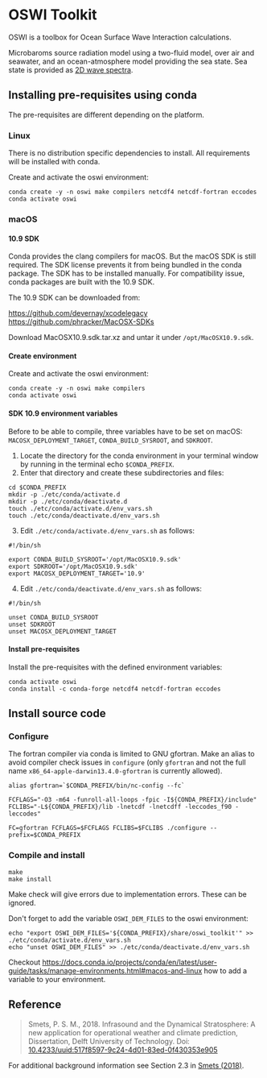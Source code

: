 # OSWI Toolkit

OSWI is a toolbox for Ocean Surface Wave Interaction calculations.

Microbaroms source radiation model using a two-fluid model, over air and seawater, and an ocean-atmosphere model providing the sea state.
Sea state is provided as [2D wave spectra](https://apps.ecmwf.int/codes/grib/param-db/?id=140251).


## Installing pre-requisites using conda

The pre-requisites are different depending on the platform.


### Linux
There is no distribution specific dependencies to install. All requirements will be installed with conda.

Create and activate the oswi environment:

```
conda create -y -n oswi make compilers netcdf4 netcdf-fortran eccodes
conda activate oswi
```

### macOS

#### 10.9 SDK
Conda provides the clang compilers for macOS. But the macOS SDK is still required. The SDK license prevents it from being bundled in the conda package. The SDK has to be installed manually. For compatibility issue, conda packages are built with the 10.9 SDK.

The 10.9 SDK can be downloaded from:

https://github.com/devernay/xcodelegacy
https://github.com/phracker/MacOSX-SDKs

Download MacOSX10.9.sdk.tar.xz and untar it under `/opt/MacOSX10.9.sdk`.

#### Create environment

Create and activate the oswi environment:
```
conda create -y -n oswi make compilers
conda activate oswi
```

#### SDK 10.9 environment variables

Before to be able to compile, three variables have to be set on macOS: `MACOSX_DEPLOYMENT_TARGET`, `CONDA_BUILD_SYSROOT`, and `SDKROOT`.


1. Locate the directory for the conda environment in your terminal window by running in the terminal echo `$CONDA_PREFIX`.
2. Enter that directory and create these subdirectories and files:

```
cd $CONDA_PREFIX
mkdir -p ./etc/conda/activate.d
mkdir -p ./etc/conda/deactivate.d
touch ./etc/conda/activate.d/env_vars.sh
touch ./etc/conda/deactivate.d/env_vars.sh
```

3. Edit `./etc/conda/activate.d/env_vars.sh` as follows:

```
#!/bin/sh

export CONDA_BUILD_SYSROOT='/opt/MacOSX10.9.sdk'
export SDKROOT='/opt/MacOSX10.9.sdk'
export MACOSX_DEPLOYMENT_TARGET='10.9'
```

4. Edit `./etc/conda/deactivate.d/env_vars.sh` as follows:

```
#!/bin/sh

unset CONDA_BUILD_SYSROOT
unset SDKROOT
unset MACOSX_DEPLOYMENT_TARGET
```

#### Install pre-requisites

Install the pre-requisites with the defined environment variables:
```
conda activate oswi
conda install -c conda-forge netcdf4 netcdf-fortran eccodes
```

## Install source code

### Configure

The fortran compiler via conda is limited to GNU gfortran.
Make an alias to avoid compiler check issues in `configure` (only `gfortran` and not the full name `x86_64-apple-darwin13.4.0-gfortran` is currently allowed).

```
alias gfortran=`$CONDA_PREFIX/bin/nc-config --fc`

FCFLAGS="-O3 -m64 -funroll-all-loops -fpic -I${CONDA_PREFIX}/include"
FCLIBS="-L${CONDA_PREFIX}/lib -lnetcdf -lnetcdff -leccodes_f90 -leccodes"

FC=gfortran FCFLAGS=$FCFLAGS FCLIBS=$FCLIBS ./configure --prefix=$CONDA_PREFIX
```

### Compile and install
 
```
make
make install
```

Make check will give errors due to implementation errors. These can be ignored.


Don't forget to add the variable `OSWI_DEM_FILES` to the oswi environment:
```
echo "export OSWI_DEM_FILES='${CONDA_PREFIX}/share/oswi_toolkit'" >> ./etc/conda/activate.d/env_vars.sh
echo "unset OSWI_DEM_FILES" >> ./etc/conda/deactivate.d/env_vars.sh
```
Checkout https://docs.conda.io/projects/conda/en/latest/user-guide/tasks/manage-environments.html#macos-and-linux how to add a variable to your environment.


## Reference

> Smets, P. S. M., 2018. Infrasound and the Dynamical Stratosphere: A new application for operational weather and climate prediction, Dissertation, Delft University of Technology. Doi: [10.4233/uuid:517f8597-9c24-4d01-83ed-0f430353e905](https://doi.org/10.4233/uuid:517f8597-9c24-4d01-83ed-0f430353e905)

For additional background information see Section 2.3 in [Smets (2018)](https://doi.org/10.4233/uuid:517f8597-9c24-4d01-83ed-0f430353e905).
